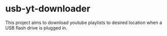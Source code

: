 # usb-yt-downloader
This project aims to download youtube playlists to desired location when a USB flash drive is plugged in.
